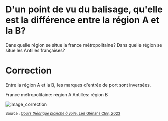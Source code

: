 # D'un point de vu du balisage, qu'elle est la différence entre la région A et la B?

Dans quelle région se situe la france métropolitaine? 
Dans quelle région se situe les Antilles françaises?

# Correction

Entre la région A et la B, les marques d'entrée de port sont inversées.

France métropolitaine: région A
Antilles: région B

![image_correction](./images/marque_port.png)

<small>Source : [*Cours théorique planche à voile*, Les Glénans CEB, 2023](https://encadrementbenevole.glenans.asso.fr/wp-content/uploads/2023/07/Cours-theorique-PAV-Version-1.pdf) </small>